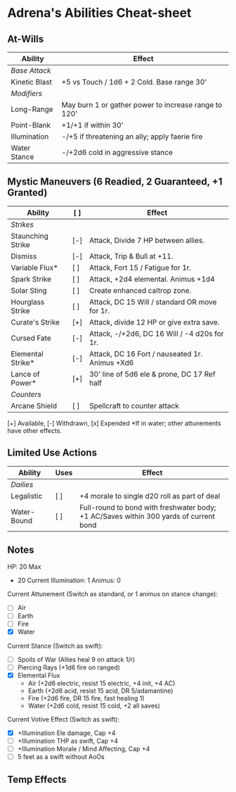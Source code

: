 # Adrena's Abilities Cheat-sheet
## At-Wills
|  Ability           |  Effect                              |
|--------------------|--------------------------------------|
|  *Base Attack*
|  Kinetic Blast     |  +5 vs Touch / 1d6 + 2 Cold. Base range 30'
|  *Modifiers*
|  Long-Range        |  May burn 1 or gather power to increase range to 120'
|  Point-Blank       |  +1/+1 if within 30'
|  Illumination      |  -/+5 if threatening an ally; apply faerie fire
|  Water Stance      |  -/+2d6 cold in aggressive stance

## Mystic Maneuvers (6 Readied, 2 Guaranteed, +1 Granted)
|  Ability              | [ ] |  Effect   |
|-----------------------|-----|-----------|
|  *Strikes*
|  Staunching Strike    | [-] |  Attack, Divide 7 HP between allies.
|  Dismiss              | [-] |  Attack, Trip & Bull at +11.
|  Variable Flux*       | [ ] |  Attack, Fort 15 / Fatigue for 1r.
|  Spark Strike         | [ ] |  Attack, +2d4 elemental. Animus +1d4
|  Solar Sting          | [ ] |  Create enhanced caltrop zone.
|  Hourglass Strike     | [ ] |  Attack, DC 15 Will / standard OR move for 1r.
|  Curate's Strike      | [+] |  Attack, divide 12 HP or give extra save.
|  Cursed Fate          | [-] |  Attack, -/+2d6, DC 16 Will / -4 d20s for 1r.
|  Elemental Strike*    | [-] |  Attack, DC 16 Fort / nauseated 1r. Animus +Xd6
|  Lance of Power*      | [+] |  30' line of 5d6 ele & prone, DC 17 Ref half
|  *Counters*
|  Arcane Shield        | [ ] |  Spellcraft to counter attack
[+] Available, [-] Withdrawn, [x] Expended
*If in water; other attunements have other effects.

## Limited Use Actions
|  Ability     |  Uses  |  Effect   |
|--------------|--------|-----------|
|  *Dailies*
|  Legalistic  |  [ ]   | +4 morale to single d20 roll as part of deal
|  Water-Bound |  [ ]   | Full-round to bond with freshwater body; +1 AC/Saves within 300 yards of current bond

## Notes
HP: 20 Max
 - 20 Current
Illumination: 1
Animus: 0

Current Attunement (Switch as standard, or 1 animus on stance change):
 - [ ] Air
 - [ ] Earth
 - [ ] Fire
 - [x] Water

Current Stance (Switch as swift):
 - [ ] Spoils of War (Allies heal 9 on attack 1/r)
 - [ ] Piercing Rays (+1d6 fire on ranged)
 - [x] Elemental Flux
   - Air (+2d6 electric, resist 15 electric, +4 init, +4 AC)
   - Earth (+2d6 acid, resist 15 acid, DR 5/adamantine)
   - Fire (+2d6 fire, DR 15 fire, fast healing 1)
   - Water (+2d6 cold, resist 15 cold, +2 all saves)

Current Votive Effect (Switch as swift):
 - [x] +Illumination Ele damage, Cap +4
 - [ ] +Illumination THP as swift, Cap +4
 - [ ] +Illumination Morale / Mind Affecting, Cap +4
 - [ ] 5 feet as a swift without AoOs

Temp Effects
 -